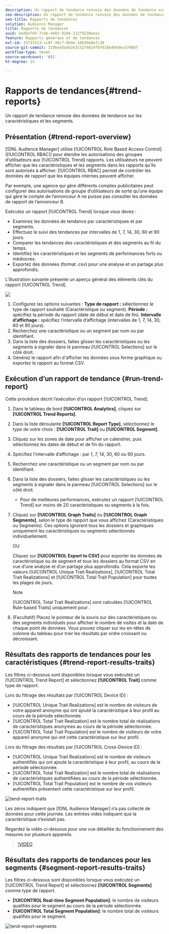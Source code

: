 ```yaml
---
description: Un rapport de tendance renvoie des données de tendance sur les caractéristiques et les segments.
seo-description: Un rapport de tendance renvoie des données de tendance sur les caractéristiques et les segments.
seo-title: Rapports de tendances
solution: Audience Manager
title: Rapports de tendances
uuid: bedbe7d4-7cbb-4403-9104-312f9230aea1
feature: Rapports généraux et de tendances
exl-id: 3373f413-cc8f-49c7-9b4e-34b39e0efc38
source-git-commit: 319be4dade263c5274624f07616b404decb7066f
workflow-type: tm+mt
source-wordcount: '651'
ht-degree: 1%

---
```


# Rapports de tendances{#trend-reports}

Un rapport de tendance renvoie des données de tendance sur les caractéristiques et les segments.

## Présentation {#trend-report-overview}

<!-- 

c_trend_reports.xml

 -->

[!DNL Audience Manager] utilise  [!UICONTROL Role Based Access Control]  ([!UICONTROL RBAC]) pour étendre les autorisations des groupes d’utilisateurs aux  [!UICONTROL Trend] rapports. Les utilisateurs ne peuvent afficher que les caractéristiques et les segments dans les rapports qu’ils sont autorisés à afficher. [!UICONTROL RBAC] permet de contrôler les données de rapport que les équipes internes peuvent afficher.

Par exemple, une agence qui gère différents comptes publicitaires peut configurer des autorisations de groupe d’utilisateurs de sorte qu’une équipe qui gère le compte de l’annonceur A ne puisse pas consulter les données de rapport de l’annonceur B.

Exécutez un rapport [!UICONTROL Trend] lorsque vous devez :

* Examinez les données de tendance par caractéristiques et par segments.
* Effectuez le suivi des tendances par intervalles de 1, 7, 14, 30, 60 et 90 jours.
* Comparer les tendances des caractéristiques et des segments au fil du temps.
* Identifiez les caractéristiques et les segments de performances forts ou médiocres.
* Exportez des données (format .csv) pour une analyse et un partage plus approfondis.

L’illustration suivante présente un aperçu général des éléments clés du rapport [!UICONTROL Trend].

![](assets/trend_reports.png)

1. Configurez les options suivantes :
   **Type de rapport :** sélectionnez le type de rapport souhaité (Caractéristique ou segment).
   **Période :** spécifiez la période du rapport (date de début et date de fin).
   **Intervalle d’affichage :** spécifiez l’intervalle d’affichage (intervalles de 1, 7, 14, 30, 60 et 90 jours).
1. Recherchez une caractéristique ou un segment par nom ou par identifiant.
1. Dans la liste des dossiers, faites glisser les caractéristiques ou les segments à signaler dans le panneau [!UICONTROL Selections] sur le côté droit.
1. Générez le rapport afin d&#39;afficher les données sous forme graphique ou exportez le rapport au format CSV.

## Exécution d’un rapport de tendance {#run-trend-report}

Cette procédure décrit l’exécution d’un rapport [!UICONTROL Trend].

<!-- 

t_working_with_trend_reports.xml

 -->

1. Dans le tableau de bord **[!UICONTROL Analytics]**, cliquez sur **[!UICONTROL Trend Reports]**.
1. Dans la liste déroulante **[!UICONTROL Report Type]**, sélectionnez le type de votre choix : **[!UICONTROL Trait]** ou **[!UICONTROL Segment]**.
1. Cliquez sur les zones de date pour afficher un calendrier, puis sélectionnez les dates de début et de fin du rapport.
1. Spécifiez l’intervalle d’affichage : par 1, 7, 14, 30, 60 ou 90 jours.
1. Recherchez une caractéristique ou un segment par nom ou par identifiant.
1. Dans la liste des dossiers, faites glisser les caractéristiques ou les segments à signaler dans le panneau [!UICONTROL Selections] sur le côté droit.
   * Pour de meilleures performances, exécutez un rapport [!UICONTROL Trend] sur moins de 20 caractéristiques ou segments à la fois.
1. Cliquez sur **[!UICONTROL Graph Traits]** ou **[!UICONTROL Graph Segments]**, selon le type de rapport que vous affichez (Caractéristiques ou Segments). Ces options ignorent tous les dossiers et graphiques uniquement les caractéristiques ou segments sélectionnés individuellement.

   OU

   Cliquez sur **[!UICONTROL Export to CSV]** pour exporter les données de caractéristique ou de segment et tous les dossiers au format CSV en vue d’une analyse et d’un partage plus approfondis. Cela exporte les valeurs [!UICONTROL Unique Trait Realizations], [!UICONTROL Total Trait Realizations] et [!UICONTROL Total Trait Population] pour toutes les plages de jours.

   >[!NOTE]
   >
   >[!UICONTROL Total Trait Realizations] sont calculées  [!UICONTROL Rule-based Traits] uniquement pour .

1. (Facultatif) Placez le pointeur de la souris sur des caractéristiques ou des segments individuels pour afficher le nombre de visites et la date de chaque point de données. Vous pouvez cliquer sur les en-têtes de colonne du tableau pour trier les résultats par ordre croissant ou décroissant.

## Résultats des rapports de tendances pour les caractéristiques {#trend-report-results-traits}

Les filtres ci-dessous sont disponibles lorsque vous exécutez un [!UICONTROL Trend Report] et sélectionnez **[!UICONTROL Trait]** comme type de rapport.

Lors du filtrage des résultats par [!UICONTROL Device ID] :

* [!UICONTROL Unique Trait Realizations] est le nombre de visiteurs de votre appareil anonyme qui ont ajouté la caractéristique à leur profil au cours de la période sélectionnée.
* [!UICONTROL Total Trait Realization] est le nombre total de réalisations de caractéristiques anonymes au cours de la période sélectionnée.
* [!UICONTROL Total Trait Population] est le nombre de visiteurs de votre appareil anonyme qui ont cette caractéristique sur leur profil.

Lors du filtrage des résultats par [!UICONTROL Cross-Device ID] :

* [!UICONTROL Unique Trait Realizations] est le nombre de visiteurs authentifiés qui ont ajouté la caractéristique à leur profil, au cours de la période sélectionnée.
* [!UICONTROL Total Trait Realization] est le nombre total de réalisations de caractéristiques authentifiées au cours de la période sélectionnée.
* [!UICONTROL Total Trait Population] est le nombre de vos visiteurs authentifiés présentant cette caractéristique sur leur profil.

![tend-report-traits](assets/trend-report-traits.png)

Les zéros indiquent que [!DNL Audience Manager] n’a pas collecté de données pour cette journée. Les entrées vides indiquent que la caractéristique n’existait pas.

Regardez la vidéo ci-dessous pour une vue détaillée du fonctionnement des mesures sur plusieurs appareils.

>[!VIDEO](https://experienceleague.adobe.com/docs/audience-manager-learn/tutorials/build-and-manage-audiences/profile-merge/understanding-cross-device-metrics-in-audience-manager.html)

## Résultats des rapports de tendances pour les segments {#segment-report-results-traits}

Les filtres ci-dessous sont disponibles lorsque vous exécutez un [!UICONTROL Trend Report] et sélectionnez **[!UICONTROL Segments]** comme type de rapport.

* **[!UICONTROL Real-time Segment Population]**: le nombre de visiteurs qualifiés pour le segment au cours de la période sélectionnée.
* **[!UICONTROL Total Segment Population]**: le nombre total de visiteurs qualifiés pour le segment.

![tend-report-segments](assets/trend-report-segments.png)
